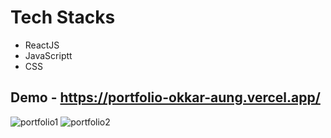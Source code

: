 # Tech Stacks

- ReactJS
- JavaScriptt
- CSS

## Demo - https://portfolio-okkar-aung.vercel.app/

![portfolio1](https://github.com/Okkar25/Portfolio-Website/assets/118409114/d956e3c4-bb4f-4491-bee9-9bcce549e3e2)
![portfolio2](https://github.com/Okkar25/Portfolio-Website/assets/118409114/10938d0c-a55f-497f-a776-321faef7a672)

